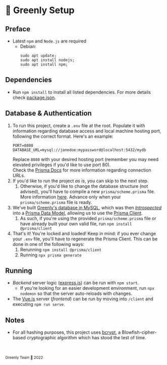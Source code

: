 # 🌿 Greenly Setup 
## Preface
* Latest `npm` and `Node.js` are required
  * Debian:  
    ```
    sudo apt update;
    sudo apt install nodejs;
    sudo apt install npm;
    ```

## Dependencies
* Run `npm install` to install all listed dependencies. For more details check [package.json](package.json).

## Database & Authentication
1. To run this project, create a `.env` file at the root. Populate it with information regarding database access and local machine hosting port, following the correct format. Here's an example:
    ```
    PORT=8080
    DATABASE_URL=mysql://janedoe:mypassword@localhost:5432/mydb
    ```
    Replace `8080` with your desired hosting port (remember you may need elevated privileges if you'd like to use port 80). <br>
    Check the [Prisma Docs](https://www.prisma.io/docs/reference/database-reference/connection-urls) for more information regarding connection URLs. 
2. If you'd like to run the project _as is_, you can skip to the next step.
   1.  Otherwise, if you'd like to change the database structure (not advised), you'll have to compile a new `prisma/scheme.prisma` file. More information [here](https://www.prisma.io/docs/getting-started/setup-prisma/add-to-existing-project/relational-databases/introspection-node-mysql). Advance only when your `prisma/scheme.prisma` file is ready.
3. We've built [Greenly's database in MySQL](prisma/db.sql), which was then [_Introspected_](https://www.prisma.io/docs/getting-started/setup-prisma/add-to-existing-project/relational-databases/introspection-node-mysql) into a [Prisma Data Model](https://www.prisma.io/docs/concepts/components/prisma-schema/data-model), allowing us to use the [Prisma Client](https://www.prisma.io/docs/concepts/components/prisma-client).
   1. As such, if you're using the provided `prisma/scheme.prisma` file or have already built your own valid file, run `npm install @prisma/client`
4. That's it! You're locked and loaded! Keep in mind: if you ever change your `.env` file, you'll have to regenerate the Prisma Client. This can be done in one of the following ways:
   1. Rerunning `npm install @prisma/client`
   2. Running `npx prisma generate`
  
## Running
* *Backend* server logic ([express.js](https://expressjs.com/)) can be run with `npm start`.
  * If you're looking for an easier development environment, run `npx nodemon` so that the server auto-reloads with changes.
* The [Vue.js](https://vuejs.org/) server (*frontend*) can be run by moving into `/client` and executing `npm run serve`.

## Notes
* For all hashing purposes, this project uses [bcrypt](https://www.npmjs.com/package/bcrypt), a Blowfish-cipher-based cryptographic algorithm which has stood the test of time.

<br><br>
<small>Greenly Team 🌿 2022</small>
